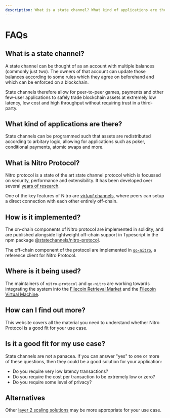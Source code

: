 ```yaml
---
description: What is a state channel? What kind of applications are there?
---
```


# FAQs

## What is a state channel?

A state channel can be thought of as an account with multiple balances (commonly just two). The owners of that account can update those balances according to some rules which they agree on beforehand and which can be enforced on a blockchain.

State channels therefore allow for peer-to-peer games, payments and other few-user applications to safely trade blockchain assets at extremely low latency, low cost and high throughput without requiring trust in a third-party.

## What kind of applications are there?

State channels can be programmed such that assets are redistributed according to arbitary logic, allowing for applications such as poker, conditional payments, atomic swaps and more.

## What is Nitro Protocol?

Nitro protocol is a state of the art state channel protocol which is focussed on security, performance and extensibility. It has been developed over several [years of research](./research-papers.md).

One of the key features of Nitro are [_virtual_ channels](./protocol-tutorial/0060-funding-a-channel.md#fund-virtually), where peers can setup a direct connection with each other entirely off-chain.

## How is it implemented?

The on-chain components of Nitro protocol are implemented in solidity, and are published alongside lightweight off-chain support in Typescript in the npm package [@statechannels/nitro-protocol](https://www.npmjs.com/package/@statechannels/nitro-protocol).

The off-chain component of the protocol are implemented in [`go-nitro`](https://pkg.go.dev/github.com/statechannels/go-nitro), a reference client for Nitro Protocol.

## Where is it being used?

The maintainers of `nitro-protocol` and `go-nitro` are working towards integrating the system into the [Filecoin Retrieval Market](https://retrieval.market/) and the [Filecoin Virtual Machine](https://fvm.filecoin.io/).

## How can I find out more?

This website covers all the material you need to understand whether Nitro Protocol is a good fit for your use case.

## Is it a good fit for my use case?

State channels are not a panacea. If you can answer "yes" to one or more of these questions, then they could be a good solution for your application:

- Do you require very low latency transactions?
- Do you require the cost per transaction to be extremely low or zero?
- Do you require some level of privacy?

## Alternatives

Other [layer 2 scaling solutions](https://ethereum.org/en/developers/docs/scaling/#off-chain-scaling) may be more appropriate for your use case.
